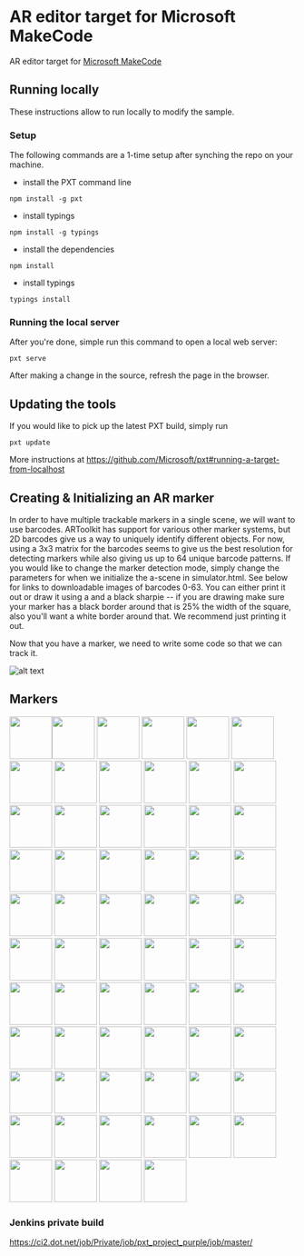 # AR editor target for Microsoft MakeCode

AR editor target for
[Microsoft MakeCode](https://github.com/Microsoft/pxt)

## Running locally

These instructions allow to run locally to modify the sample.

### Setup

The following commands are a 1-time setup after synching the repo on your machine.

* install the PXT command line
```
npm install -g pxt
```
* install typings
```
npm install -g typings
```
* install the dependencies
```
npm install
```
* install typings
```
typings install
```

### Running the local server

After you're done, simple run this command to open a local web server:
```
pxt serve
```

After making a change in the source, refresh the page in the browser.

## Updating the tools

If you would like to pick up the latest PXT build, simply run
```
pxt update
```

More instructions at https://github.com/Microsoft/pxt#running-a-target-from-localhost 

## Creating & Initializing an AR marker
In order to have multiple trackable markers in a single scene, we will want to use barcodes. ARToolkit has support for various other marker systems, but 2D barcodes give us a way to uniquely identify different objects. For now, using a 3x3 matrix for the barcodes seems to give us the best resolution for detecting markers while also giving us up to 64 unique barcode patterns. If you would like to change the marker detection mode, simply change the parameters for when we initialize the a-scene in simulator.html. See below for links to downloadable images of barcodes 0-63. You can either print it out or draw it using a and a black sharpie -- if you are drawing make sure your marker has a black border around that is 25% the width of the square, also you'll want a white border around that. We recommend just printing it out.

Now that you have a marker, we need to write some code so that we can track it.

![alt text](https://github.com/Microsoft/pxt-ar/blob/master/examples/example1.png)

## Markers  
<img src="https://github.com/Microsoft/pxt-ar/blob/master/examples/AR_MARKER_CODES/00.png" width="75"><img src="https://github.com/Microsoft/pxt-ar/blob/master/examples/AR_MARKER_CODES/01.png" width="75">
<img src="https://github.com/Microsoft/pxt-ar/blob/master/examples/AR_MARKER_CODES/02.png" width="75">
<img src="https://github.com/Microsoft/pxt-ar/blob/master/examples/AR_MARKER_CODES/03.png" width="75">
<img src="https://github.com/Microsoft/pxt-ar/blob/master/examples/AR_MARKER_CODES/04.png" width="75">
<img src="https://github.com/Microsoft/pxt-ar/blob/master/examples/AR_MARKER_CODES/05.png" width="75">
<img src="https://github.com/Microsoft/pxt-ar/blob/master/examples/AR_MARKER_CODES/06.png" width="75">
<img src="https://github.com/Microsoft/pxt-ar/blob/master/examples/AR_MARKER_CODES/07.png" width="75">
<img src="https://github.com/Microsoft/pxt-ar/blob/master/examples/AR_MARKER_CODES/08.png" width="75">
<img src="https://github.com/Microsoft/pxt-ar/blob/master/examples/AR_MARKER_CODES/09.png" width="75">
<img src="https://github.com/Microsoft/pxt-ar/blob/master/examples/AR_MARKER_CODES/10.png" width="75">
<img src="https://github.com/Microsoft/pxt-ar/blob/master/examples/AR_MARKER_CODES/11.png" width="75">
<img src="https://github.com/Microsoft/pxt-ar/blob/master/examples/AR_MARKER_CODES/12.png" width="75">
<img src="https://github.com/Microsoft/pxt-ar/blob/master/examples/AR_MARKER_CODES/13.png" width="75">
<img src="https://github.com/Microsoft/pxt-ar/blob/master/examples/AR_MARKER_CODES/14.png" width="75">
<img src="https://github.com/Microsoft/pxt-ar/blob/master/examples/AR_MARKER_CODES/15.png" width="75">
<img src="https://github.com/Microsoft/pxt-ar/blob/master/examples/AR_MARKER_CODES/16.png" width="75">
<img src="https://github.com/Microsoft/pxt-ar/blob/master/examples/AR_MARKER_CODES/17.png" width="75">
<img src="https://github.com/Microsoft/pxt-ar/blob/master/examples/AR_MARKER_CODES/18.png" width="75">
<img src="https://github.com/Microsoft/pxt-ar/blob/master/examples/AR_MARKER_CODES/19.png" width="75">
<img src="https://github.com/Microsoft/pxt-ar/blob/master/examples/AR_MARKER_CODES/20.png" width="75">
<img src="https://github.com/Microsoft/pxt-ar/blob/master/examples/AR_MARKER_CODES/21.png" width="75">
<img src="https://github.com/Microsoft/pxt-ar/blob/master/examples/AR_MARKER_CODES/22.png" width="75">
<img src="https://github.com/Microsoft/pxt-ar/blob/master/examples/AR_MARKER_CODES/23.png" width="75">
<img src="https://github.com/Microsoft/pxt-ar/blob/master/examples/AR_MARKER_CODES/24.png" width="75">
<img src="https://github.com/Microsoft/pxt-ar/blob/master/examples/AR_MARKER_CODES/25.png" width="75">
<img src="https://github.com/Microsoft/pxt-ar/blob/master/examples/AR_MARKER_CODES/26.png" width="75">
<img src="https://github.com/Microsoft/pxt-ar/blob/master/examples/AR_MARKER_CODES/27.png" width="75">
<img src="https://github.com/Microsoft/pxt-ar/blob/master/examples/AR_MARKER_CODES/28.png" width="75">
<img src="https://github.com/Microsoft/pxt-ar/blob/master/examples/AR_MARKER_CODES/29.png" width="75">
<img src="https://github.com/Microsoft/pxt-ar/blob/master/examples/AR_MARKER_CODES/30.png" width="75">
<img src="https://github.com/Microsoft/pxt-ar/blob/master/examples/AR_MARKER_CODES/31.png" width="75">
<img src="https://github.com/Microsoft/pxt-ar/blob/master/examples/AR_MARKER_CODES/32.png" width="75">
<img src="https://github.com/Microsoft/pxt-ar/blob/master/examples/AR_MARKER_CODES/33.png" width="75">
<img src="https://github.com/Microsoft/pxt-ar/blob/master/examples/AR_MARKER_CODES/34.png" width="75">
<img src="https://github.com/Microsoft/pxt-ar/blob/master/examples/AR_MARKER_CODES/35.png" width="75">
<img src="https://github.com/Microsoft/pxt-ar/blob/master/examples/AR_MARKER_CODES/36.png" width="75">
<img src="https://github.com/Microsoft/pxt-ar/blob/master/examples/AR_MARKER_CODES/37.png" width="75">
<img src="https://github.com/Microsoft/pxt-ar/blob/master/examples/AR_MARKER_CODES/38.png" width="75">
<img src="https://github.com/Microsoft/pxt-ar/blob/master/examples/AR_MARKER_CODES/39.png" width="75">
<img src="https://github.com/Microsoft/pxt-ar/blob/master/examples/AR_MARKER_CODES/40.png" width="75">
<img src="https://github.com/Microsoft/pxt-ar/blob/master/examples/AR_MARKER_CODES/41.png" width="75">
<img src="https://github.com/Microsoft/pxt-ar/blob/master/examples/AR_MARKER_CODES/42.png" width="75">
<img src="https://github.com/Microsoft/pxt-ar/blob/master/examples/AR_MARKER_CODES/43.png" width="75">
<img src="https://github.com/Microsoft/pxt-ar/blob/master/examples/AR_MARKER_CODES/44.png" width="75">
<img src="https://github.com/Microsoft/pxt-ar/blob/master/examples/AR_MARKER_CODES/45.png" width="75">
<img src="https://github.com/Microsoft/pxt-ar/blob/master/examples/AR_MARKER_CODES/46.png" width="75">
<img src="https://github.com/Microsoft/pxt-ar/blob/master/examples/AR_MARKER_CODES/47.png" width="75">
<img src="https://github.com/Microsoft/pxt-ar/blob/master/examples/AR_MARKER_CODES/48.png" width="75">
<img src="https://github.com/Microsoft/pxt-ar/blob/master/examples/AR_MARKER_CODES/49.png" width="75">
<img src="https://github.com/Microsoft/pxt-ar/blob/master/examples/AR_MARKER_CODES/50.png" width="75">
<img src="https://github.com/Microsoft/pxt-ar/blob/master/examples/AR_MARKER_CODES/51.png" width="75">
<img src="https://github.com/Microsoft/pxt-ar/blob/master/examples/AR_MARKER_CODES/52.png" width="75">
<img src="https://github.com/Microsoft/pxt-ar/blob/master/examples/AR_MARKER_CODES/53.png" width="75">
<img src="https://github.com/Microsoft/pxt-ar/blob/master/examples/AR_MARKER_CODES/54.png" width="75">
<img src="https://github.com/Microsoft/pxt-ar/blob/master/examples/AR_MARKER_CODES/55.png" width="75">
<img src="https://github.com/Microsoft/pxt-ar/blob/master/examples/AR_MARKER_CODES/56.png" width="75">
<img src="https://github.com/Microsoft/pxt-ar/blob/master/examples/AR_MARKER_CODES/57.png" width="75">
<img src="https://github.com/Microsoft/pxt-ar/blob/master/examples/AR_MARKER_CODES/58.png" width="75">
<img src="https://github.com/Microsoft/pxt-ar/blob/master/examples/AR_MARKER_CODES/59.png" width="75">
<img src="https://github.com/Microsoft/pxt-ar/blob/master/examples/AR_MARKER_CODES/60.png" width="75">
<img src="https://github.com/Microsoft/pxt-ar/blob/master/examples/AR_MARKER_CODES/61.png" width="75">
<img src="https://github.com/Microsoft/pxt-ar/blob/master/examples/AR_MARKER_CODES/62.png" width="75">
<img src="https://github.com/Microsoft/pxt-ar/blob/master/examples/AR_MARKER_CODES/63.png" width="75">

### Jenkins private build

https://ci2.dot.net/job/Private/job/pxt_project_purple/job/master/

